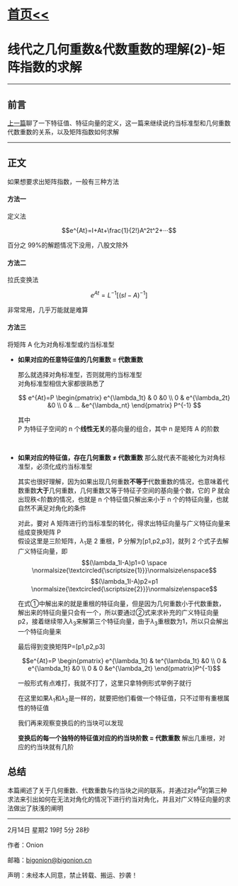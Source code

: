 # [首页<<](../../index.html)

# 线代之几何重数&代数重数的理解(2)-矩阵指数的求解

---

## 前言

<a href="./线性代数之几何重数&代数重数的理解(一).html">上一篇</a>聊了一下特征值、特征向量的定义，这一篇来继续说约当标准型和几何重数代数重数的关系，以及矩阵指数如何求解

---

## 正文

如果想要求出矩阵指数，一般有三种方法

#### 方法一

定义法

$$e^{At}=I+At+\frac{1}{2!}A^2t^2+···$$

百分之 99%的解题情况下没用，八股文除外

#### 方法二

拉氏变换法

$$e^{At} = L^{-1}[(sI-A)^{-1}] $$

非常常用，几乎万能就是难算

#### 方法三

将矩阵 A 化为对角标准型或约当标准型

+ **如果对应的任意特征值的几何重数 = 代数重数**

    那么就选择对角标准型，否则就用约当标准型  
    对角标准型相信大家都很熟悉了

    $$
    e^{At}=P
    \begin{pmatrix}
    e^{\lambda_1t} & 0  &0
    \\
    0 &  e^{\lambda_2t} &0
    \\
    0 & ...             &e^{\lambda_nt}
    \end{pmatrix}
    P^{-1}
    $$

    其中  
    P 为特征子空间的 n 个**线性无关**的基向量的组合，其中 n 是矩阵 A 的阶数
<br>

+ **如果对应的特征值，存在几何重数 $\neq$ 代数重数**
    那么就代表不能被化为对角标准型，必须化成约当标准型

    其实也很好理解，因为如果出现几何重数**不等于**代数重数的情况，也意味着代数重数**大于**几何重数，几何重数又等于特征子空间的基向量个数，它的 P 就会出现秩$<$阶数的情况，也就是 n 个特征值只解出来小于 n 个的特征向量，也就自然不满足对角化的条件

    对此，要对 A 矩阵进行约当标准型的转化，得求出特征向量与广义特征向量来组成变换矩阵 P  
    假设这里是三阶矩阵，$\lambda_1$是 2 重根，P 分解为[p1,p2,p3]，就列 2 个式子去解广义特征向量，即
    $$(\lambda_1I-A)p1=0 \space  \normalsize{\textcircled{\scriptsize{1}}}\normalsize\enspace$$ $$(\lambda_1I-A)p2=p1 \normalsize{\textcircled{\scriptsize{2}}}\normalsize\enspace$$

    在式&#x2460;中解出来的就是重根的特征向量，但是因为几何重数小于代数重数，解出来的特征向量只会有一个，所以要通过&#x2461;式来求补充的广义特征向量p2，接着继续带入$\lambda_3$来解第三个特征向量，由于$\lambda_3$重根数为1，所以只会解出一个特征向量来

    最后得到变换矩阵P=[p1,p2,p3]

    $$e^{At}=P \begin{pmatrix}
    e^{\lambda_1t} & te^{\lambda_1t} &0
    \\
    0 &  e^{\lambda_1t} &0
    \\
    0 & 0            &e^{\lambda_2t}
    \end{pmatrix}P^{-1}$$

    一般形式有点难打，我就不打了，这里只拿特例形式举例子就行

    在这里如果$\lambda_1$和$\lambda_2$是一样的，就要把他们看做一个特征值，只不过带有重根属性的特征值  

    我们再来观察变换后的约当块可以发现

    **变换后的每一个独特的特征值对应的约当块阶数 = 代数重数**
    解出几重根，对应的约当块就有几阶


## 总结

本篇阐述了关于几何重数、代数重数与约当块之间的联系，并通过对$e^{At}$的第三种求法来引出如何在无法对角化的情况下进行约当对角化，并且对广义特征向量的求法做出了肤浅的阐明
<br>

------
<div id = 'time'>2月14日 星期2 19时 5分 28秒</div>

作者：Onion

邮箱：bigonion@bigonion.cn

声明：未经本人同意，禁止转载、搬运、抄袭！
